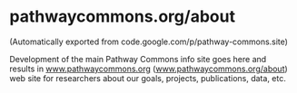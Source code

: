 # pathwaycommons.org/about
(Automatically exported from code.google.com/p/pathway-commons.site)

Development of the main Pathway Commons info site goes here and  
results in www.pathwaycommons.org (www.pathwaycommons.org/about)  
web site for researchers about our goals, projects, publications, data, etc.
